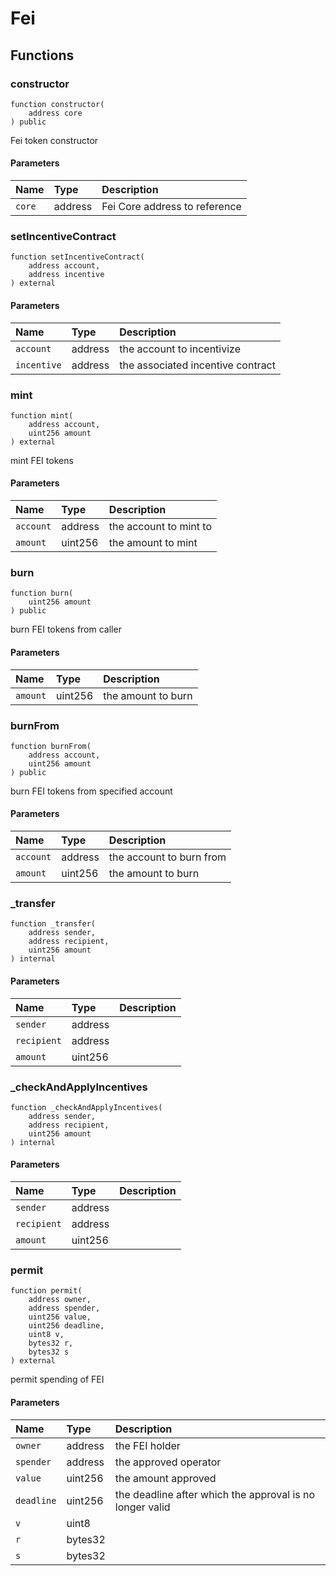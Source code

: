 # Fei

## Functions

### constructor

```solidity
function constructor(
    address core
) public
```

Fei token constructor

#### Parameters

| Name | Type | Description |
| :--- | :--- | :---------- |
| `core` | address | Fei Core address to reference |

### setIncentiveContract

```solidity
function setIncentiveContract(
    address account,
    address incentive
) external
```

#### Parameters

| Name | Type | Description |
| :--- | :--- | :---------- |
| `account` | address | the account to incentivize |
| `incentive` | address | the associated incentive contract |

### mint

```solidity
function mint(
    address account,
    uint256 amount
) external
```

mint FEI tokens

#### Parameters

| Name | Type | Description |
| :--- | :--- | :---------- |
| `account` | address | the account to mint to |
| `amount` | uint256 | the amount to mint |

### burn

```solidity
function burn(
    uint256 amount
) public
```

burn FEI tokens from caller

#### Parameters

| Name | Type | Description |
| :--- | :--- | :---------- |
| `amount` | uint256 | the amount to burn |

### burnFrom

```solidity
function burnFrom(
    address account,
    uint256 amount
) public
```

burn FEI tokens from specified account

#### Parameters

| Name | Type | Description |
| :--- | :--- | :---------- |
| `account` | address | the account to burn from |
| `amount` | uint256 | the amount to burn |

### _transfer

```solidity
function _transfer(
    address sender,
    address recipient,
    uint256 amount
) internal
```

#### Parameters

| Name | Type | Description |
| :--- | :--- | :---------- |
| `sender` | address |  |
| `recipient` | address |  |
| `amount` | uint256 |  |

### _checkAndApplyIncentives

```solidity
function _checkAndApplyIncentives(
    address sender,
    address recipient,
    uint256 amount
) internal
```

#### Parameters

| Name | Type | Description |
| :--- | :--- | :---------- |
| `sender` | address |  |
| `recipient` | address |  |
| `amount` | uint256 |  |

### permit

```solidity
function permit(
    address owner,
    address spender,
    uint256 value,
    uint256 deadline,
    uint8 v,
    bytes32 r,
    bytes32 s
) external
```

permit spending of FEI

#### Parameters

| Name | Type | Description |
| :--- | :--- | :---------- |
| `owner` | address | the FEI holder |
| `spender` | address | the approved operator |
| `value` | uint256 | the amount approved |
| `deadline` | uint256 | the deadline after which the approval is no longer valid |
| `v` | uint8 |  |
| `r` | bytes32 |  |
| `s` | bytes32 |  |

